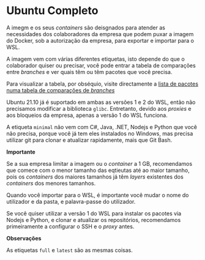 # Ubuntu Completo

A imegm e os seus *containers* são deisgnados para atender as necessidades dos colaboradores da empresa que podem puxar a imagem do Docker, sob a autorização da empresa, para exportar e importar para o WSL. 

A imagem vem com várias diferentes etiquetas, isto depende do que o colaborador quiser ou precisar, você pode entrar a tabela de comparações entre _branches_ e ver quais têm ou têm pacotes que você precisa. 

Para visualizar a tabela, por obséquio, visite directamente a [lista de pacotes numa tabela de comparações de _branches_](https://github.com/gusbemacbe/complete-linux/blob/main/complete-ubuntu/README.md)

Ubuntu 21.10 já é suportado em ambas as versões 1 e 2 do WSL, então não precisamos modificar a biblioteca `glibc`. Entretanto, devido aos *proxies* e aos bloqueios da empresa, apenas a versão 1 do WSL funciona. 

A etiqueta `minimal` não vem com C#, Java, .NET, Nodejs e Python que você não precisa, porque você já tem eles instalados no Windows, mas precisa utilizar git para clonar e atualizar rapidamente, mais que Git Bash. 

**Importante**

Se a sua empresa limitar a imagem ou o *container* a 1 GB, recomendamos que comece com o menor tamanho das eqtieutas até ao maior tamanho, pois os *containers* dos maiores tamanhos já têm *layers* existentes dos *containers* dos menores tamanhos. 

Quando você importar para o WSL, é importante você mudar o nome do utilizador e da pasta, e palavra-passe do utilizador. 

Se você quiser utilizar a versão 1 do WSL para instalar os pacotes via Nodejs e Python, e clonar e atualizar os repositórios, recomendamos primeiramente a configurar o SSH e o _proxy_ antes. 

**Observações**

As etiquetas `full` e `latest` são as mesmas coisas.